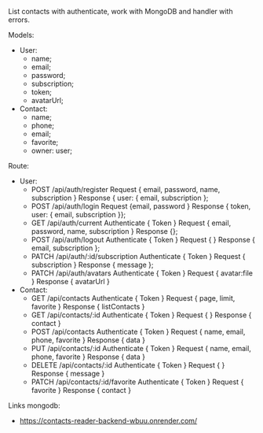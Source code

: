 List contacts with authenticate, work with MongoDB and handler with errors.

Models:
- User:
  - name;
  - email;
  - password;
  - subscription;
  - token;
  - avatarUrl;
- Contact:
  - name;
  - phone;
  - email;
  - favorite;
  - owner: user;

Route:
- User:
  - POST /api/auth/register Request { email, password, name, subscription } Response { user: { email, subscription };
  - POST /api/auth/login Request {email, password } Response { token, user: { email, subscription }};
  - GET /api/auth/current Authenticate { Token } Request { email, password, name, subscription } Response {};
  - POST /api/auth/logout Authenticate { Token } Request { } Response { email, subscription };
  - PATCH /api/auth/:id/subscription Authenticate { Token } Request { subscription } Response { message };
  - PATCH /api/auth/avatars Authenticate { Token } Request { avatar:file } Response { avatarUrl }
- Contact:
  - GET /api/contacts Authenticate { Token } Request { page, limit, favorite } Response { listContacts }
  - GET /api/contacts/:id Authenticate { Token } Request { } Response { contact }
  - POST /api/contacts Authenticate { Token } Request { name, email, phone, favorite } Response { data }
  - PUT /api/contacts/:id Authenticate { Token } Request { name, email, phone, favorite } Response { data }
  - DELETE /api/contacts/:id Authenticate { Token } Request { } Response { message }
  - PATCH /api/contacts/:id/favorite Authenticate { Token } Request { favorite } Response { contact }

Links mongodb:
- https://contacts-reader-backend-wbuu.onrender.com/
